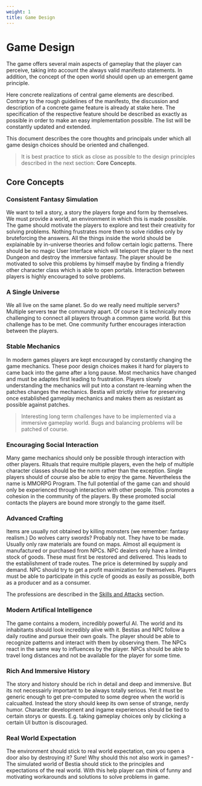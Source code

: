 ```yaml
---
weight: 1
title: Game Design
---
```


# Game Design

The game offers several main aspects of gameplay that the player can perceive, taking into account the always valid
manifesto statements. In addition, the concept of the open world should open up an emergent game principle.

Here concrete realizations of central game elements are described. Contrary to the rough guidelines of the manifesto,
the discussion and description of a concrete game feature is already at stake here. The specification of the respective
feature should be described as exactly as possible in order to make an easy implementation possible. The list will be
constantly updated and extended.

This document describes the core thoughts and principals under which all game design choices should be oriented
and challenged.

> It is best practice to stick as close as possible to the design principles described in the next section: **Core Concepts**.

## Core Concepts

### Consistent Fantasy Simulation

We want to tell a story, a story the players forge and form by themselves. We must provide a world, an environment in
which this is made possible. The game should motivate the players to explore and test their creativity for solving problems.
Nothing frustrates more then to solve riddles only by bruteforcing the answers. All the things inside the world should
be explainable by in-universe theories and follow certain logic patterns. There should be no magic User Interface
which will teleport the player to the next Dungeon and destroy the immersive fantasy. The player should be motivated to
solve this problems by himself maybe by finding a friendly other character class which is able to open portals.
Interaction between players is highly encouraged to solve problems.

### A Single Universe

We all live on the same planet. So do we really need multiple servers? Multiple servers tear the community apart.
Of course it is technically more challenging to connect all players through a common game world. But this challenge
 has to be met. One community further encourages interaction between the players.

### Stable Mechanics

In modern games players are kept encouraged by constantly changing the game mechanics. These poor design choices
makes it hard for players to came back into the game after a long pause. Most mechanics have changed and must be
adaptes first leading to frustration. Players slowly understanding the mechanics will put into a constant re-learning
when the patches changes the mechanics. Bestia will strictly strive for preserving once established gameplay mechanics
and makes them as resistant as possible against patches.

> Interesting long term challenges have to be implemented via a immersive gameplay world. Bugs and balancing problems
will be patched of course.

### Encouraging Social Interaction

Many game mechanics should only be possible through interaction with other players. Rituals that require multiple
players, even the help of multiple character classes should be the norm rather than the exception. Single players
should of course also be able to enjoy the game. Nevertheless the name is MMORPG Program. The full potential
of the game can and should only be experienced through interaction with other people. This promotes a cohesion
in the community of the players. By these promoted social contacts the players are bound more strongly to
the game itself.

### Advanced Crafting

Items are usually not obtained by killing monsters (we remember: fantasy realism.) Do wolves carry swords?
Probably not. They have to be made. Usually only raw materials are found on maps. Almost all equipment is
manufactured or purchased from NPCs. NPC dealers only have a limited stock of goods. These must first be
restored and delivered. This leads to the establishment of trade routes. The price is determined by supply
and demand. NPC should try to get a profit maximization for themselves. Players must be able to participate
in this cycle of goods as easily as possible, both as a producer and as a consumer.

The professions are described in the [Skills and Attacks](/mechanics/skills) section.

### Modern Artifical Intelligence

The game contains a modern, incredibly powerful AI. The world and its inhabitants should look incredibly
alive with it. Bestias and NPC follow a daily routine and pursue their own goals. The player should be
able to recognize patterns and interact with them by observing them. The NPCs react in the same way to
influences by the player. NPCs should be able to travel long distances and not be available for the player
for some time.

### Rich And Immersive History

The story and history should be rich in detail and deep and immersive. But its not necessairly important to be always
totally serious. Yet it must be generic enough to get pre-computed to some degree when the world is calcualted.
Instead the story should keep its own sense of strange, nerdy humor. Character development and ingame experiences
should be tied to certain storys or quests. E.g. taking gameplay choices only by clicking a certain UI button is discouraged.

### Real World Expectation

The environment should stick to real world expectation, can you open a door also by destroying it? Sure! Why should this not
also work in games? - The simulated world of Bestia should stick to the principles and expectations of the real world.
With this help player can think of funny and motivating workarounds and solutions to solve problems in game.
